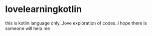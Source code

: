# lovelearningkotlin
this is kotlin language only...love exploration of codes..i hope there is someone will help me
